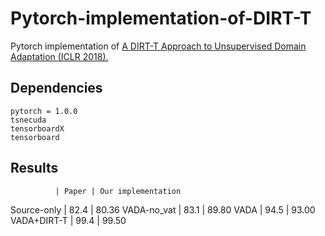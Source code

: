 # Pytorch-implementation-of-DIRT-T

Pytorch implementation of [A DIRT-T Approach to Unsupervised Domain Adaptation (ICLR 2018).](https://arxiv.org/abs/1802.08735)


## Dependencies

    pytorch = 1.0.0 
    tsnecuda
    tensorboardX
    tensorboard

## Results
              | Paper | Our implementation
Source-only   | 82.4  | 80.36 
VADA-no_vat   | 83.1  | 89.80
VADA          | 94.5  | 93.00  
VADA+DIRT-T   | 99.4  | 99.50
